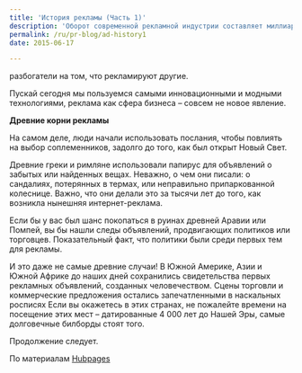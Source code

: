 ```yaml
---
title: 'История рекламы (Часть 1)'
description: 'Оборот современной рекламной индустрии составляет миллиарды долларов, как в США, так и по всему миру. Вне всякого сомнения, реклама – огромная сфера бизнеса. Многие крупные компании, от обычных агентств до действующих в интернете (например, Гугл), разбогатели на том, что рекламируют другие.'
permalink: /ru/pr-blog/ad-history1
date: 2015-06-17

---
```


разбогатели на том, что рекламируют другие.

Пускай сегодня мы пользуемся самыми инновационными и модными технологиями, реклама как сфера бизнеса – совсем не новое явление.

<b>Древние корни рекламы</b>

На самом деле, люди начали использовать послания, чтобы повлиять на выбор соплеменников, задолго до того, как был открыт Новый Свет.

Древние греки и римляне использовали папирус для объявлений о забытых или найденных вещах. Неважно, о чем они писали: о сандалиях, потерянных в термах, или неправильно припаркованной колеснице. Важно, что они делали это за тысячи лет до того, как возникла нынешняя интернет-реклама.

Если бы у вас был шанс покопаться в руинах древней Аравии или Помпей, вы бы нашли следы объявлений, продвигающих политиков или торговцев. Показательный факт, что политики были среди первых тем для рекламы.

И это даже не самые древние случаи! В Южной Америке, Азии и Южной Африке до наших дней сохранились свидетельства первых рекламных объявлений, созданных человечеством. Сцены торговли и коммерческие предложения остались запечатленными в наскальных росписях Если вы окажетесь в этих странах, не пожалейте времени на посещение этих мест – датированные 4 000 лет до Нашей Эры, самые долговечные билборды стоят того.

Продолжение следует.

По материалам <a href="http://shirleyanderson.hubpages.com/hub/-Advertising#">Hubpages</a>

